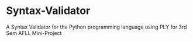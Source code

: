 # Syntax-Validator
A Syntax Validator for the Python programming language using PLY for 3rd Sem AFLL Mini-Project
